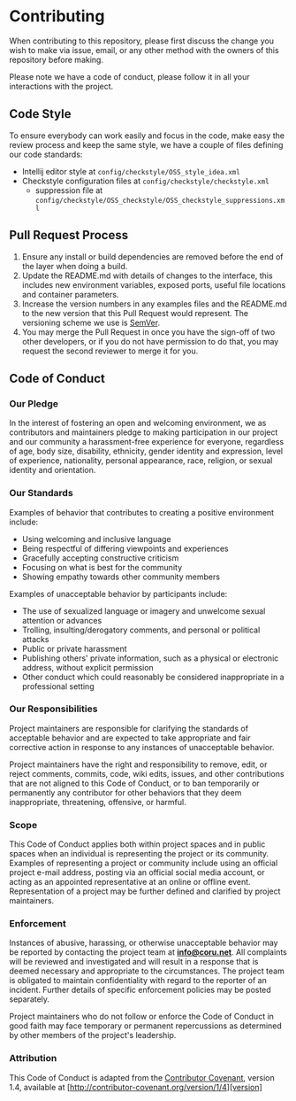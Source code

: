 # Contributing

When contributing to this repository, please first discuss the change you wish
to make via issue, email, or any other method with the owners of this
repository before making.

Please note we have a code of conduct, please follow it in all your
interactions with the project.

## Code Style

To ensure everybody can work easily and focus in the code, make easy the review process and keep the same style, we have a couple of files defining our code standards:
- Intellij editor style at `config/checkstyle/OSS_style_idea.xml`
- Checkstyle configuration files at `config/checkstyle/checkstyle.xml`
  - suppression file at `config/checkstyle/OSS_checkstyle/OSS_checkstyle_suppressions.xml`

## Pull Request Process

1. Ensure any install or build dependencies are removed before the end of the
layer when doing a build.
2. Update the README.md with details of changes to the interface, this includes
new environment variables, exposed ports, useful file locations and container
parameters.
3. Increase the version numbers in any examples files and the README.md to the
new version that this Pull Request would represent. The versioning scheme we
use is [SemVer](http://semver.org/).
4. You may merge the Pull Request in once you have the sign-off of two other
developers, or if you do not have permission to do that, you may request the
second reviewer to merge it for you.

## Code of Conduct

### Our Pledge

In the interest of fostering an open and welcoming environment, we as
contributors and maintainers pledge to making participation in our project and
our community a harassment-free experience for everyone, regardless of age,
body size, disability, ethnicity, gender identity and expression, level of
experience, nationality, personal appearance, race, religion, or sexual
identity and orientation.

### Our Standards

Examples of behavior that contributes to creating a positive environment
include:

* Using welcoming and inclusive language
* Being respectful of differing viewpoints and experiences
* Gracefully accepting constructive criticism
* Focusing on what is best for the community
* Showing empathy towards other community members

Examples of unacceptable behavior by participants include:

* The use of sexualized language or imagery and unwelcome sexual attention or
  advances
* Trolling, insulting/derogatory comments, and personal or political attacks
* Public or private harassment
* Publishing others' private information, such as a physical or electronic
  address, without explicit permission
* Other conduct which could reasonably be considered inappropriate in a
  professional setting

### Our Responsibilities

Project maintainers are responsible for clarifying the standards of acceptable
behavior and are expected to take appropriate and fair corrective action in
response to any instances of unacceptable behavior.

Project maintainers have the right and responsibility to remove, edit, or
reject comments, commits, code, wiki edits, issues, and other contributions
that are not aligned to this Code of Conduct, or to ban temporarily or
permanently any contributor for other behaviors that they deem inappropriate,
threatening, offensive, or harmful.

### Scope

This Code of Conduct applies both within project spaces and in public spaces
when an individual is representing the project or its community. Examples of
representing a project or community include using an official project e-mail
address, posting via an official social media account, or acting as an
appointed representative at an online or offline event. Representation of a
project may be further defined and clarified by project maintainers.

### Enforcement

Instances of abusive, harassing, or otherwise unacceptable behavior may be
reported by contacting the project team at **info@coru.net**. All
complaints will be reviewed and investigated and will result in a response that
is deemed necessary and appropriate to the circumstances. The project team is
obligated to maintain confidentiality with regard to the reporter of an
incident. Further details of specific enforcement policies may be posted
separately.

Project maintainers who do not follow or enforce the Code of Conduct in good
faith may face temporary or permanent repercussions as determined by other
members of the project's leadership.

### Attribution

This Code of Conduct is adapted from the [Contributor Covenant][homepage],
version 1.4, available at
[http://contributor-covenant.org/version/1/4][version]

[homepage]: http://contributor-covenant.org

[version]: http://contributor-covenant.org/version/1/4/
